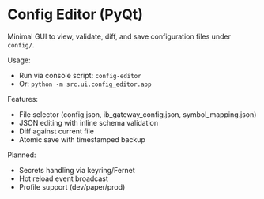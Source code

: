 # Config Editor (PyQt)

Minimal GUI to view, validate, diff, and save configuration files under `config/`.

Usage:

- Run via console script: `config-editor`
- Or: `python -m src.ui.config_editor.app`

Features:

- File selector (config.json, ib_gateway_config.json, symbol_mapping.json)
- JSON editing with inline schema validation
- Diff against current file
- Atomic save with timestamped backup

Planned:

- Secrets handling via keyring/Fernet
- Hot reload event broadcast
- Profile support (dev/paper/prod)
